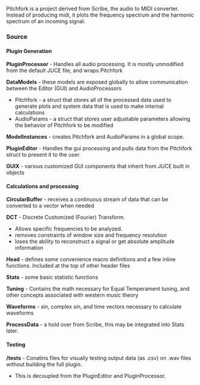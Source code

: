 Pitchfork is a project derived from Scribe, the audio to MIDI converter. Instead of producing midi, it plots the frequency spectrum and the harmonic spectrum of an incoming signal.

### Source

#### Plugin Generation
**PluginProcessor** - Handles all audio processing. It is mostly unmodified from the default JUCE file, and wraps Pitchfork

**DataModels** - these models are exposed globally to allow communication between the Editor (GUI) and AudioProcessors
- Pitchfork - a struct that stores all of the processed data used to generate plots and system data that is used to make internal calculations
- AudioParams - a struct that stores user adjustable parameters allowing the behavior of Pitchfork to be modified

**ModelInstances** - creates Pitchfork and AudioParams in a global scope.

**PluginEditor** - Handles the gui processing and pulls data from the Pitchfork struct to present it to the user.

**GUIX** - various customized GUI components that inherit from JUCE built in objects

#### Calculations and processing
**CircularBuffer** - receives a continuous stream of data that can be converted to a vector when needed

**DCT** - Discrete Customized (Fourier) Transform. 
- Allows specific frequencies to be analyzed. 
- removes constraints of window size and frequency resolution
- loses the ability to reconstruct a signal or get absolute amplitude information

**Head** - defines some convenience macro definitions and a few inline functions. Included at the top of other header files

**Stats** - some basic statistic functions

**Tuning** - Contains the math necessary for Equal Temperament tuning, and other concepts associated with western music theory

**Waveforms** - sin, complex sin, and time vectors necessary to calculate waveforms

**ProcessData** - a hold over from Scribe, this may be integrated into Stats later.

#### Testing
**/tests** - Conatins files for visually testing output data (as .csv) on .wav files without building the full plugin.
 - This is decoupled from the PluginEditor and PluginProcessor.




